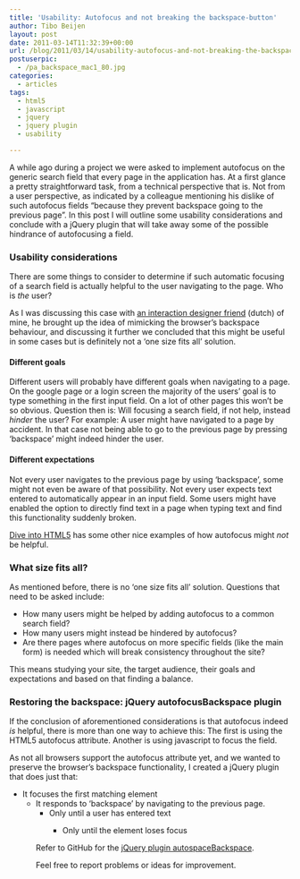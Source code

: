 ```yaml
---
title: 'Usability: Autofocus and not breaking the backspace-button'
author: Tibo Beijen
layout: post
date: 2011-03-14T11:32:39+00:00
url: /blog/2011/03/14/usability-autofocus-and-not-breaking-the-backspace-button/
postuserpic:
  - /pa_backspace_mac1_80.jpg
categories:
  - articles
tags:
  - html5
  - javascript
  - jquery
  - jquery plugin
  - usability

---
```

A while ago during a project we were asked to implement autofocus on the generic search field that every page in the application has. At a first glance a pretty straightforward task, from a technical perspective that is. Not from a user perspective, as indicated by a colleague mentioning his dislike of such autofocus fields &#8220;because they prevent backspace going to the previous page&#8221;. In this post I will outline some usability considerations and conclude with a jQuery plugin that will take away some of the possible hindrance of autofocusing a field.

### Usability considerations

There are some things to consider to determine if such automatic focusing of a search field is actually helpful to the user navigating to the page. Who is _the_ user?

As I was discussing this case with [an interaction designer friend][1] (dutch) of mine, he brought up the idea of mimicking the browser&#8217;s backspace behaviour, and discussing it further we concluded that this might be useful in some cases but is definitely not a &#8216;one size fits all&#8217; solution.

#### Different goals

Different users will probably have different goals when navigating to a page. On the google page or a login screen the majority of the users&#8217; goal is to type something in the first input field. On a lot of other pages this won&#8217;t be so obvious. Question then is: Will focusing a search field, if not help, instead _hinder_ the user? For example: A user might have navigated to a page by accident. In that case not being able to go to the previous page by pressing &#8216;backspace&#8217; might indeed hinder the user.

#### Different expectations

Not every user navigates to the previous page by using &#8216;backspace&#8217;, some might not even be aware of that possibility. Not every user expects text entered to automatically appear in an input field. Some users might have enabled the option to directly find text in a page when typing text and find this functionality suddenly broken.

[Dive into HTML5][2] has some other nice examples of how autofocus might _not_ be helpful.

### What size fits all?

As mentioned before, there is no &#8216;one size fits all&#8217; solution. Questions that need to be asked include:

  * How many users might be helped by adding autofocus to a common search field?
  * How many users might instead be hindered by autofocus?
  * Are there pages where autofocus on more specific fields (like the main form) is needed which will break consistency throughout the site?

This means studying your site, the target audience, their goals and expectations and based on that finding a balance.

### Restoring the backspace: jQuery autofocusBackspace plugin

If the conclusion of aforementioned considerations is that autofocus indeed _is_ helpful, there is more than one way to achieve this: The first is using the HTML5 autofocus attribute. Another is using javascript to focus the field.

As not all browsers support the autofocus attribute yet, and we wanted to preserve the browser&#8217;s backspace functionality, I created a jQuery plugin that does just that:

  * It focuses the first matching element 
      * It responds to &#8216;backspace&#8217; by navigating to the previous page. 
          * Only until a user has entered text 
              * Only until the element loses focus</ul> </ul> 
                Refer to GitHub for the [jQuery plugin autospaceBackspace][3]. 
                
                Feel free to report problems or ideas for improvement.

 [1]: http://www.architecto.nl
 [2]: http://diveintohtml5.org/detect.html#input-autofocus
 [3]: https://github.com/TBeijen/jQuery-plugin-autofocusBackspace